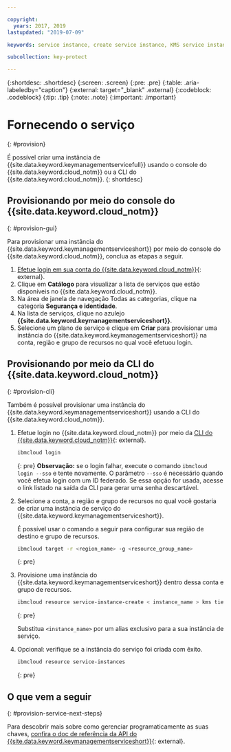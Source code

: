 ```yaml
---

copyright:
  years: 2017, 2019
lastupdated: "2019-07-09"

keywords: service instance, create service instance, KMS service instance, Key Protect service instance

subcollection: key-protect

---
```


{:shortdesc: .shortdesc}
{:screen: .screen}
{:pre: .pre}
{:table: .aria-labeledby="caption"}
{:external: target="_blank" .external}
{:codeblock: .codeblock}
{:tip: .tip}
{:note: .note}
{:important: .important}

# Fornecendo o serviço
{: #provision}

É possível criar uma instância de {{site.data.keyword.keymanagementservicefull}} usando o console do {{site.data.keyword.cloud_notm}} ou a CLI do {{site.data.keyword.cloud_notm}}.
{: shortdesc}

## Provisionando por meio do console do {{site.data.keyword.cloud_notm}}
{: #provision-gui}

Para provisionar uma instância do {{site.data.keyword.keymanagementserviceshort}} por meio do console do {{site.data.keyword.cloud_notm}}, conclua as etapas a seguir.

1. [Efetue login em sua conta do {{site.data.keyword.cloud_notm}}](https://{DomainName}){: external}.
2. Clique em **Catálogo** para visualizar a lista de serviços que estão disponíveis no {{site.data.keyword.cloud_notm}}.
3. Na área de janela de navegação Todas as categorias, clique na categoria **Segurança e identidade**.
4. Na lista de serviços, clique no azulejo **{{site.data.keyword.keymanagementserviceshort}}**.
5. Selecione um plano de serviço e clique em **Criar** para provisionar uma instância do
{{site.data.keyword.keymanagementserviceshort}} na conta, região e grupo de recursos no qual você efetuou login.

## Provisionando por meio da CLI do {{site.data.keyword.cloud_notm}}
{: #provision-cli}

Também é possível provisionar uma instância do {{site.data.keyword.keymanagementserviceshort}} usando a CLI do {{site.data.keyword.cloud_notm}}. 

1. Efetue login no {{site.data.keyword.cloud_notm}} por meio da [CLI do {{site.data.keyword.cloud_notm}}](/docs/cli?topic=cloud-cli-getting-started){: external}.

    ```sh
    ibmcloud login 
    ```
    {: pre}
    **Observação:** se o login falhar, execute o comando `ibmcloud login --sso` e tente novamente. O parâmetro `--sso` é necessário quando você efetua login com um ID federado. Se essa opção for usada, acesse o link listado na saída da CLI para gerar uma senha descartável.

2. Selecione a conta, a região e grupo de recursos no qual você gostaria de criar uma instância de serviço do {{site.data.keyword.keymanagementserviceshort}}.

    É possível usar o comando a seguir para configurar sua região de destino e grupo de recursos.

    ```sh
    ibmcloud target -r <region_name> -g <resource_group_name>
    ```
    {: pre}

3. Provisione uma instância do {{site.data.keyword.keymanagementserviceshort}} dentro dessa conta e grupo de recursos.

    ```sh
    ibmcloud resource service-instance-create < instance_name > kms tiered-pricing
    ```
    {: pre}

    Substitua `<instance_name>` por um alias exclusivo para a sua instância de serviço.

4. Opcional: verifique se a instância do serviço foi criada com êxito.

    ```sh
    ibmcloud resource service-instances
    ```
    {: pre}

## O que vem a seguir
{: #provision-service-next-steps}

Para descobrir mais sobre como gerenciar programaticamente as suas chaves, [confira o doc de referência da API do {{site.data.keyword.keymanagementserviceshort}}](https://{DomainName}/apidocs/key-protect){: external}.
